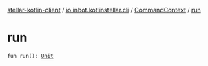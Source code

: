 [stellar-kotlin-client](../../index.md) / [io.inbot.kotlinstellar.cli](../index.md) / [CommandContext](index.md) / [run](./run.md)

# run

`fun run(): `[`Unit`](https://kotlinlang.org/api/latest/jvm/stdlib/kotlin/-unit/index.html)
